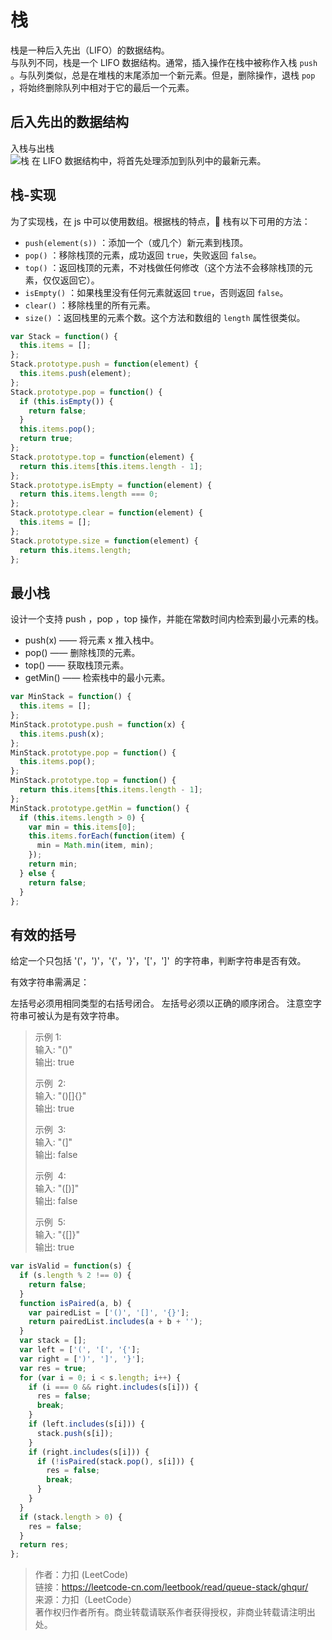 # 栈

栈是一种后入先出（LIFO）的数据结构。  
与队列不同，栈是一个 LIFO 数据结构。通常，插入操作在栈中被称作入栈 `push` 。与队列类似，总是在堆栈的末尾添加一个新元素。但是，删除操作，退栈 `pop` ，将始终删除队列中相对于它的最后一个元素。

## 后入先出的数据结构

入栈与出栈  
![栈](https://pic.leetcode-cn.com/691e2a8cca120acb18e77379c7cd7eec3835c8c102d1c699303f50accd1e09df-%E5%87%BA%E5%85%A5%E6%A0%88.gif)
在 LIFO 数据结构中，将首先处理添加到队列中的最新元素。

## 栈-实现

为了实现栈，在 js 中可以使用数组。根据栈的特点， 栈有以下可用的方法：

- `push(element(s))` ：添加一个（或几个）新元素到栈顶。
- `pop()` ：移除栈顶的元素，成功返回 `true`，失败返回 `false`。
- `top()` ：返回栈顶的元素，不对栈做任何修改（这个方法不会移除栈顶的元素，仅仅返回它）。
- `isEmpty()` ：如果栈里没有任何元素就返回 `true`，否则返回 `false`。
- `clear()` ：移除栈里的所有元素。
- `size()` ：返回栈里的元素个数。这个方法和数组的 `length` 属性很类似。

```js
var Stack = function() {
  this.items = [];
};
Stack.prototype.push = function(element) {
  this.items.push(element);
};
Stack.prototype.pop = function() {
  if (this.isEmpty()) {
    return false;
  }
  this.items.pop();
  return true;
};
Stack.prototype.top = function(element) {
  return this.items[this.items.length - 1];
};
Stack.prototype.isEmpty = function(element) {
  return this.items.length === 0;
};
Stack.prototype.clear = function(element) {
  this.items = [];
};
Stack.prototype.size = function(element) {
  return this.items.length;
};
```

## 最小栈

设计一个支持 push ，pop ，top 操作，并能在常数时间内检索到最小元素的栈。

- push(x) —— 将元素 x 推入栈中。
- pop() —— 删除栈顶的元素。
- top() —— 获取栈顶元素。
- getMin() —— 检索栈中的最小元素。

```js
var MinStack = function() {
  this.items = [];
};
MinStack.prototype.push = function(x) {
  this.items.push(x);
};
MinStack.prototype.pop = function() {
  this.items.pop();
};
MinStack.prototype.top = function() {
  return this.items[this.items.length - 1];
};
MinStack.prototype.getMin = function() {
  if (this.items.length > 0) {
    var min = this.items[0];
    this.items.forEach(function(item) {
      min = Math.min(item, min);
    });
    return min;
  } else {
    return false;
  }
};
```

## 有效的括号

给定一个只包括 '('，')'，'{'，'}'，'['，']'  的字符串，判断字符串是否有效。

有效字符串需满足：

左括号必须用相同类型的右括号闭合。
左括号必须以正确的顺序闭合。
注意空字符串可被认为是有效字符串。

> 示例 1:  
> 输入: "()"  
> 输出: true
>
> 示例  2:  
> 输入: "()[]{}"  
> 输出: true
>
> 示例  3:  
> 输入: "(]"  
> 输出: false
>
> 示例  4:  
> 输入: "([)]"  
> 输出: false
>
> 示例  5:  
> 输入: "{[]}"  
> 输出: true

```js
var isValid = function(s) {
  if (s.length % 2 !== 0) {
    return false;
  }
  function isPaired(a, b) {
    var pairedList = ['()', '[]', '{}'];
    return pairedList.includes(a + b + '');
  }
  var stack = [];
  var left = ['(', '[', '{'];
  var right = [')', ']', '}'];
  var res = true;
  for (var i = 0; i < s.length; i++) {
    if (i === 0 && right.includes(s[i])) {
      res = false;
      break;
    }
    if (left.includes(s[i])) {
      stack.push(s[i]);
    }
    if (right.includes(s[i])) {
      if (!isPaired(stack.pop(), s[i])) {
        res = false;
        break;
      }
    }
  }
  if (stack.length > 0) {
    res = false;
  }
  return res;
};
```

> 作者：力扣 (LeetCode)  
> 链接：https://leetcode-cn.com/leetbook/read/queue-stack/ghqur/  
> 来源：力扣（LeetCode）  
> 著作权归作者所有。商业转载请联系作者获得授权，非商业转载请注明出处。
